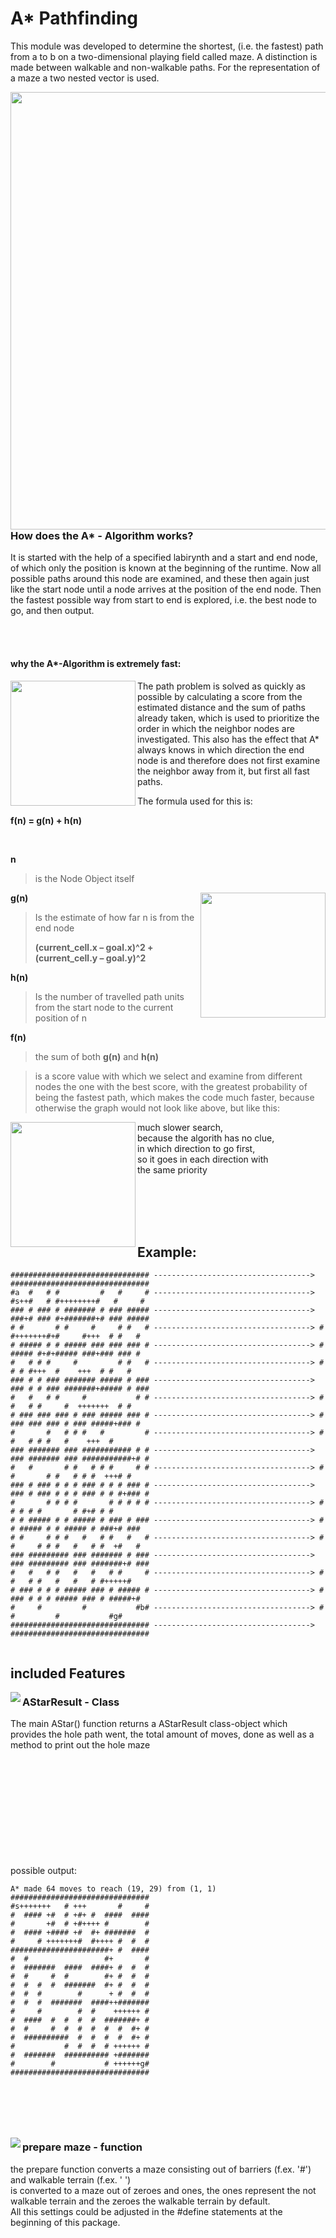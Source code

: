 # A* Pathfinding

This module was developed to determine the shortest,
(i.e. the fastest) path from a to b on a two-dimensional playing field called maze.
A distinction is made between walkable and non-walkable paths.
For the representation of a maze a two nested vector is used.



<img src="https://user-images.githubusercontent.com/73026669/157827590-874d57e2-23e4-49e6-9162-1b4d2be29f89.gif" align="left" width="700x"/>







### How does the A* - Algorithm works?

It is started with the help of a specified labirynth and 
a start and end node, of which only the position is known at the beginning of the runtime. 
Now all possible paths around this node are examined, 
and these then again just like the start node until a node arrives at the position of the end node. 
Then the fastest possible way from start to end is explored, i.e. the best node to go, and then output.


<br><br>


#### why the A*-Algorithm is extremely fast:
<img src="https://upload.wikimedia.org/wikipedia/commons/8/85/Weighted_A_star_with_eps_5.gif" align="left" width="200px"/>

The path problem is solved as quickly as possible by calculating a score from the estimated distance
and the sum of paths already taken,
which is used to prioritize the order in which the neighbor nodes are investigated.
This also has the effect that A* always knows in which direction the end node is
and therefore does not first examine the neighbor away from it, but first all fast paths.

The formula used for this is:

**f(n) = g(n) + h(n)**

<br>

**n**

> is the Node Object itself


<img src="https://media.geeksforgeeks.org/wp-content/uploads/a_-search-algorithm-5.png" align="right" width="200px" />

**g(n)**
> Is the estimate of how far n is from the end node
> 
> **(current_cell.x – goal.x)^2 + (current_cell.y – goal.y)^2** 



**h(n)**
> Is the number of travelled path units from the 
> start node to the current position of n


**f(n)**
> the sum of both **g(n)** and **h(n)**

> is a score value with which we select and 
> examine from different nodes the one with the best score, 
> with the greatest probability of being the fastest path, which makes the code much faster, 
> because otherwise the graph would not look like above, but like this:
> 

 
<img src="https://miro.medium.com/max/420/1*2jRCHqAbTCY7W7oG5ntMOQ.gif" align="left" width="200px" />

much slower search, <br>
because the algorith has no clue, <br>
in which direction to go first, <br>
so it goes in each direction with <br>
the same priority

<br><br><br><br>

## Example:
```
############################### -----------------------------------> ###############################
#a  #   # #         #   #     # -----------------------------------> #s++#   # #++++++++#   #     #
### # ### # ####### # ### ##### -----------------------------------> ###+# ### #+#######+# ### #####
# #       # #     #     # #   # -----------------------------------> # #+++++++#+#     #+++  # #   #
# ##### # # ##### ### ### ### # -----------------------------------> # ##### #+#+##### ###+### ### #
#   # # #     #         # #   # -----------------------------------> #   # # #+++  #    +++  # #   #
### # # ### ####### ##### # ### -----------------------------------> ### # # ### #######+##### # ###
#   #   # #     #           # # -----------------------------------> #   #   # #     #  +++++++  # #
# ### ### ### # ### ##### ### # -----------------------------------> # ### ### ### # ### #####+### #
#       #   # # #   #         # -----------------------------------> #       #   # # #   #    +++  #
### ####### ### ########### # # -----------------------------------> ### ####### ### ###########+# #
#   #       # #   # # #     # # -----------------------------------> #   #       # #   # # #  +++# #
### # ### # # # ### # # # ### # -----------------------------------> ### # ### # # # ### # # #+### #
#       # # # #       # # # # # -----------------------------------> #       # # # #       # #+# # #
# # ##### # # ##### # ### # ### -----------------------------------> # # ##### # # ##### # ###+# ###
# #     # # #   #   # #   #   # -----------------------------------> # #     # # #   #   # #  +#   #
### ######### ### ####### # ### -----------------------------------> ### ######### ### #######+# ###
#   #   # #   #   #   # #     # -----------------------------------> #   #   # #   #   #   # #+++++#
# ### # # # ##### ### # ##### # -----------------------------------> # ### # # # ##### ### # #####+#
#     #         #           #b# -----------------------------------> #     #         #           #g#
############################### -----------------------------------> ###############################


```




## included Features

<img src="https://user-images.githubusercontent.com/73026669/157855414-6f6f2fd1-7da4-4eba-8cf6-b1b66ccb12d9.jpg" align="left" />
<h3> AStarResult - Class </h3>
The main AStar() function returns a AStarResult class-object which provides the hole path went, 
the total amount of moves, 
done as well as a method to print out the hole maze




<br><br><br><br><br><br><br><br><br><br>
possible output:

```
A* made 64 moves to reach (19, 29) from (1, 1)
###############################
#s+++++++   # +++       #     #
#  #### +#  # +#+ #  ####  ####
#       +#  # +#++++ #        #
#  #### +#### +#  #+ #######  #
#     # +++++++#  #++++ #  #  #
######################+ #  ####
#  #                 #+       #
#  #######  ####  ####+ #  #  #
#  #     #  #        #+ #  #  #
#  #  #  #  #######  #+ #  #  #
#  #  #        #      + #  #  #
#  #  #  #######  ####++#######
#     #        #  #    ++++++ #
#  ####  #  #  #  #  #######+ #
#  #     #  #  #  #  #  #  #+ #
#  ##########  #  #  #  #  #+ #
#           #  #  #  # ++++++ #
#  #######  ########## +#######
#        #           # ++++++g#
###############################
``` 

<br><br>
-----------------------------------------------------------------------------------

<img src="https://user-images.githubusercontent.com/73026669/157859667-9cb5c26d-812c-4666-a14a-ffa3284d3189.jpg" align="left" />
<h3> prepare maze - function </h3>

the prepare function converts a maze consisting out of barriers (f.ex. '#') and walkable terrain (f.ex. ' ')<br>
is converted to a maze out of zeroes and ones, the ones represent the not walkable terrain and the zeroes the walkable terrain by default.<br>
All this settings could be adjusted in the #define statements at the beginning of this package.<br>


